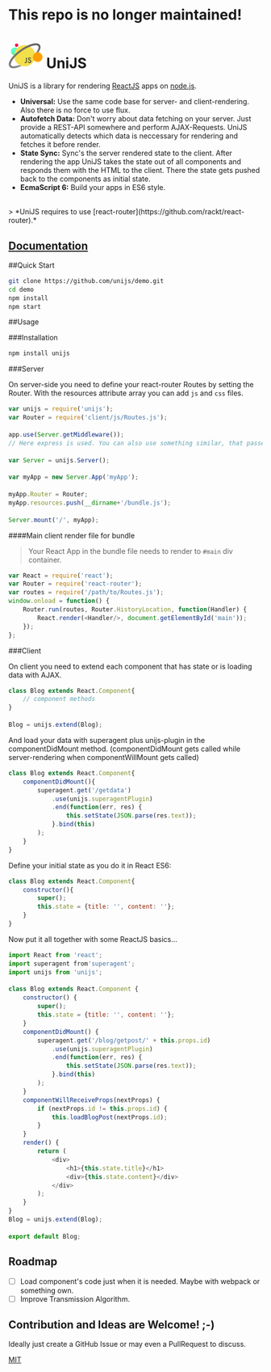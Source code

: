 
# This repo is no longer maintained!

# <img src="docs/res/logo.png" height="50"> UniJS

UniJS is a library for rendering [ReactJS](https://github.com/facebook/react) apps on [node.js](https://github.com/joyent/node).

* **Universal:** Use the same code base for server- and client-rendering. Also there is no force to use flux.
* **Autofetch Data:** Don't worry about data fetching on your server. Just provide a REST-API somewhere and perform AJAX-Requests. UniJS automatically detects which data is neccessary for rendering and fetches it before render.
* **State Sync:** Sync's the server rendered state to the client. After rendering the app UniJS takes the state out of all components and responds them with the HTML to the client. There the state gets pushed back to the components as initial state.
* **EcmaScript 6:** Build your apps in ES6 style.

<br>
> *UniJS requires to use [react-router](https://github.com/rackt/react-router).*


<!--## Demo + Docu
* **Live:** [UniJS on Heroku](https://unijs.herokuapp.com/)<br>
 (it's free account so it may takes some time when the app sleeps)
* **Repo:** [unijs/unijs-demo](https://github.com/unijs/unijs-demo)-->

## [Documentation](./docs/Index.md)

##Quick Start

```sh
git clone https://github.com/unijs/demo.git
cd demo
npm install
npm start
```

##Usage

###Installation

```sh
npm install unijs
```

###Server

On server-side you need to define your react-router Routes by setting the Router. With the resources attribute array you can add `js` and `css` files.

```js
var unijs = require('unijs');
var Router = require('client/js/Routes.js');

app.use(Server.getMiddleware());
// Here express is used. You can also use something similar, that passes (req, res, next) to the returned function on each request.

var Server = unijs.Server();

var myApp = new Server.App('myApp');

myApp.Router = Router;
myApp.resources.push(__dirname+'/bundle.js');

Server.mount('/', myApp);
```

####Main client render file for bundle
>Your React App in the bundle file needs to render to `#main` div container.

```js
var React = require('react');
var Router = require('react-router');
var routes = require('/path/to/Routes.js');
window.onload = function() {
	Router.run(routes, Router.HistoryLocation, function(Handler) {
		React.render(<Handler/>, document.getElementById('main'));
	});
};
```
<!--
####UniJS-Builder

> *Don't use this builder anymore! Will be replaced soon!*

UniJS-Builder simplifies the usage of UniJS. By defining the path of your Routes file it compiles with babel, browserify and uglifyify. Then it adds the bundle to the resources.

```js
var unijs = require('unijs');
var App = unijsBuilder.extend(Server.App);

var Server = unijs.Server();

app.use(Server.getMiddleware());
// Here express is used. You can also use something similar, that passes (req, res, next) to the returned function on each request.

var unijsApp = new App('myDemoApp');

unijsApp.routesPath = 'client/js/Routes.js';

Server.mount('/', unijsApp);
```
-->

###Client

On client you need to extend each component that has state or is loading data with AJAX.

```js
class Blog extends React.Component{
	// component methods
}

Blog = unijs.extend(Blog);
```

And load your data with superagent plus unijs-plugin in the componentDidMount method. (componentDidMount gets called while server-rendering when componentWillMount gets called)

```js
class Blog extends React.Component{
	componentDidMount(){
		superagent.get('/getdata')
			.use(unijs.superagentPlugin)
			.end(function(err, res) {
				this.setState(JSON.parse(res.text));
			}.bind(this)
		);
	}
}
```

Define your initial state as you do it in React ES6:

```js
class Blog extends React.Component{
	constructor(){
		super();
		this.state = {title: '', content: ''};
	}
}
```

Now put it all together with some ReactJS basics...

```js
import React from 'react';
import superagent from'superagent';
import unijs from 'unijs';

class Blog extends React.Component {
	constructor() {
		super();
		this.state = {title: '', content: ''};
	}
	componentDidMount() {
		superagent.get('/blog/getpost/' + this.props.id)
			.use(unijs.superagentPlugin)
			.end(function(err, res) {
				this.setState(JSON.parse(res.text));
			}.bind(this)
		);
	}
	componentWillReceiveProps(nextProps) {
		if (nextProps.id != this.props.id) {
			this.loadBlogPost(nextProps.id);
		}
	}
	render() {
		return (
			<div>
				<h1>{this.state.title}</h1>
				<div>{this.state.content}</div>
			</div>
		);
	}
}
Blog = unijs.extend(Blog);

export default Blog;
```

## Roadmap
- [ ] Load component's code just when it is needed. Maybe with webpack or something own.
- [ ] Improve Transmission Algorithm.

## Contribution and Ideas are Welcome! ;-)
Ideally just create a GitHub Issue or may even a PullRequest to discuss.

[MIT](LICENSE)
